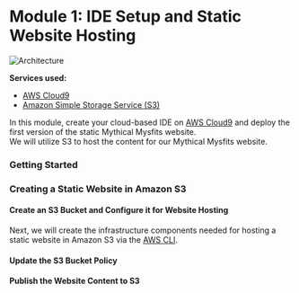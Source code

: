 # Module 1: IDE Setup and Static Website Hosting

![Architecture](/images/module-1/architecture-module-1.png)


**Services used:**
* [AWS Cloud9](https://aws.amazon.com/cloud9/)
* [Amazon Simple Storage Service (S3)](https://aws.amazon.com/s3/)

In this module, create your cloud-based IDE on [AWS Cloud9](https://aws.amazon.com/cloud9/) and deploy the first version of the static Mythical Mysfits website.  
We will utilize S3 to host the content for our Mythical Mysfits website.

### Getting Started

### Creating a Static Website in Amazon S3

#### Create an S3 Bucket and Configure it for Website Hosting
Next, we will create the infrastructure components needed for hosting a static website in Amazon S3 via the [AWS CLI](https://aws.amazon.com/cli/).

#### Update the S3 Bucket Policy

#### Publish the Website Content to S3
